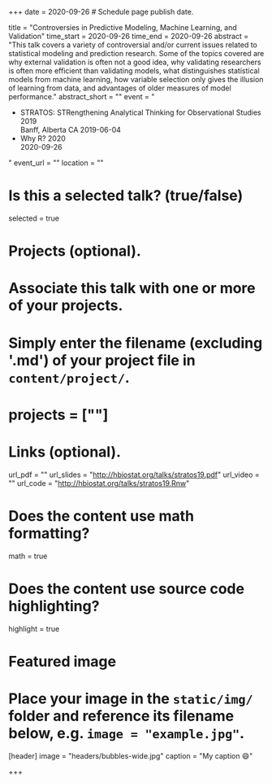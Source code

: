 +++
date = 2020-09-26  # Schedule page publish date.

title = "Controversies in Predictive Modeling, Machine Learning, and Validation"
time_start = 2020-09-26
time_end   = 2020-09-26
abstract = "This talk covers a variety of controversial and/or current issues related to statistical modeling and prediction research.  Some of the topics covered are why external validation is often not a good idea, why validating researchers is often more efficient than validating models, what distinguishes statistical models from machine learning, how variable selection only gives the illusion of learning from data, and advantages of older measures of model performance."
abstract_short = ""
event = "<ul><li>STRATOS: STRengthening Analytical Thinking for Observational Studies 2019<br>Banff, Alberta CA 2019-06-04</li><li>Why R? 2020<br>2020-09-26</li></ul>"
event_url = ""
location = ""

# Is this a selected talk? (true/false)
selected = true

# Projects (optional).
#   Associate this talk with one or more of your projects.
#   Simply enter the filename (excluding '.md') of your project file in `content/project/`.
# projects = [""]

# Links (optional).
url_pdf = ""
url_slides = "http://hbiostat.org/talks/stratos19.pdf"
url_video = ""
url_code = "http://hbiostat.org/talks/stratos19.Rnw"

# Does the content use math formatting?
math = true

# Does the content use source code highlighting?
highlight = true

# Featured image
# Place your image in the `static/img/` folder and reference its filename below, e.g. `image = "example.jpg"`.
[header]
image = "headers/bubbles-wide.jpg"
caption = "My caption :smile:"

+++

